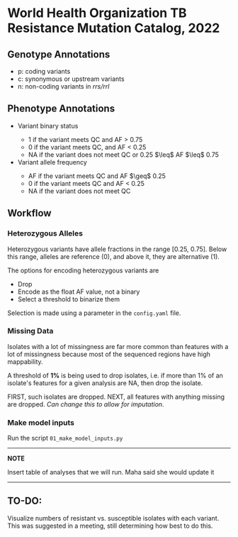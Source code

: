 # World Health Organization TB Resistance Mutation Catalog, 2022

## Genotype Annotations

<ul>
    <li>p: coding variants</li>
    <li>c: synonymous or upstream variants</li>
    <li>n: non-coding variants in <i>rrs/rrl</i></li>
</ul>

## Phenotype Annotations

<ul>
    <li>Variant binary status</li>
        <ul>
            <li>1 if the variant meets QC and AF > 0.75</li>
            <li>0 if the variant meets QC, and AF < 0.25</li>
            <li>NA if the variant does not meet QC or 0.25 $\leq$ AF $\leq$ 0.75</li>
        </ul>
    <li>Variant allele frequency</li>
        <ul>
            <li>AF if the variant meets QC and AF $\geq$ 0.25</li>
            <li>0 if the variant meets QC and AF < 0.25</li>
            <li>NA if the variant does not meet QC</li>
        </ul>
</ul>


## Workflow

### Heterozygous Alleles

Heterozygous variants have allele fractions in the range [0.25, 0.75]. Below this range, alleles are reference (0), and above it, they are alternative (1). 

The options for encoding heterozygous variants are 

<ul>
    <li>Drop</li>
    <li>Encode as the float AF value, not a binary</li>
    <li>Select a threshold to binarize them</li>
</ul>

Selection is made using a parameter in the `config.yaml` file. 

### Missing Data

Isolates with a lot of missingness are far more common than features with a lot of missingness because most of the sequenced regions have high mappability. 

A threshold of <b>1%</b> is being used to drop isolates, i.e. if more than 1% of an isolate's features for a given analysis are NA, then drop the isolate. 

FIRST, such isolates are dropped. NEXT, all features with anything missing are dropped. <i>Can change this to allow for imputation</i>. 


### Make model inputs

Run the script `01_make_model_inputs.py`

---
**NOTE**

Insert table of analyses that we will run. Maha said she would update it

---



## TO-DO:

Visualize numbers of resistant vs. susceptible isolates with each variant. This was suggested in a meeting, still determining how best to do this.